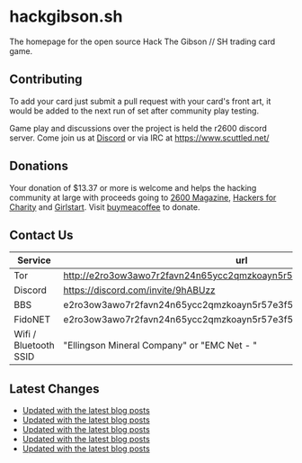 # hackgibson.sh
The homepage for the open source Hack The Gibson // SH trading card game.


## Contributing

To add your card just submit a pull request with your card's front art, it would be added to the next run of set after community play testing.

Game play and discussions over the project is held the r2600 discord server. Come join us at [Discord](https://discord.com/invite/9hABUzz) or via IRC at https://www.scuttled.net/


## Donations

Your donation of $13.37 or more is welcome and helps the hacking community at large with proceeds going to [2600 Magazine](https://2600.com/), [Hackers for Charity](https://hackersforcharity.org) and [Girlstart](https://girlstart.org).  Visit [buymeacoffee](https://www.buymeacoffee.com/hackgibson.sh) to donate.


## Contact Us

Service | url
-|-
Tor | http://e2ro3ow3awo7r2favn24n65ycc2qmzkoayn5r57e3f56nvjwdcgg32ad.onion
Discord | https://discord.com/invite/9hABUzz
BBS | e2ro3ow3awo7r2favn24n65ycc2qmzkoayn5r57e3f56nvjwdcgg32ad.onion:23
FidoNET | e2ro3ow3awo7r2favn24n65ycc2qmzkoayn5r57e3f56nvjwdcgg32ad.onion:24554
Wifi / Bluetooth SSID | "Ellingson Mineral Company" or "EMC Net - <fidonet address>"

## Latest Changes
<!-- BLOG-POST-LIST:START -->
- [Updated with the latest blog posts](https://github.com/DFW2600/hackgibson.sh/commit/2e7eff35ea96881f3884b176bfa164900e5ba21f)
- [Updated with the latest blog posts](https://github.com/DFW2600/hackgibson.sh/commit/03a2a51774d5eb6862aeaaeae17a59da408f16b7)
- [Updated with the latest blog posts](https://github.com/DFW2600/hackgibson.sh/commit/e31e03a16bb485b0d773e504f23158d04b655daa)
- [Updated with the latest blog posts](https://github.com/DFW2600/hackgibson.sh/commit/7f2a267bd14dede7e802e75d1c5fb7d85721154a)
- [Updated with the latest blog posts](https://github.com/DFW2600/hackgibson.sh/commit/3cccd8d3f51b3cb89fbd0ac830ce6c74e0d1bf94)
<!-- BLOG-POST-LIST:END -->
